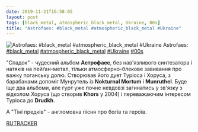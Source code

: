 ```yaml
---
date: 2019-11-21T16:58:05
layout: post
tags: [black_metal, atmospheric_black_metal, Ukraine, 00s]
title: "Astrofaes: #black_metal #atmospheric_black_metal #Ukraine"
---
```

![Astrofaes: #black_metal #atmospheric_black_metal #Ukraine](/assets/photos/photo_809@21-11-2019_16-58-05.jpg)
Astrofaes: [#black_metal](/tags/#black_metal) [#atmospheric_black_metal](/tags/#atmospheric_black_metal) [#Ukraine](/tags/#Ukraine) [#00s](/tags/#00s)

&quot;Спадок&quot; - чудесний альбом **Астрофаес**, без нав&#39;язливого синтезатора і натяків на пейґан-метал, тільки атмосферно-блекове завивання про важку поганську долю. Створював його дует Туріоса і Хоруса, з барабанами допоміг Мунрутель із **Nokturnal Mortum** і **Munruthel**. Буде іще два альбоми, але гурт уже почне невдовзі загинатись у зв&#39;язку з відколом Хоруса (що створив **Khors** у 2004) і переважаючим інтересом Туріоса до **Drudkh**.

А &quot;Тіні предків&quot; - англомовна пісня про богів та героїв.

[RUTRACKER](https://rutracker.org/forum/viewtopic.php?t=3308717)